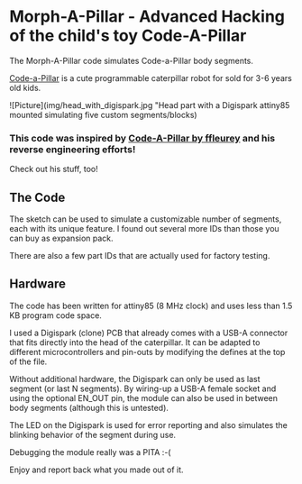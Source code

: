 # Morph-A-Pillar - Advanced Hacking of the child's toy Code-A-Pillar

The Morph-A-Pillar code simulates Code-a-Pillar body segments.

[Code-a-Pillar](http://fisher-price.mattel.com/shop/en-us/fp/think-learn/code-a-pillar-dkt39) is a cute programmable caterpillar robot for sold for 3-6 years old kids.

![Picture](img/head_with_digispark.jpg "Head part with a Digispark attiny85 mounted simulating five custom segments/blocks)

### This code was inspired by [Code-A-Pillar by ffleurey](https://github.com/ffleurey/Code-A-Pillar/) and his reverse engineering efforts!

Check out his stuff, too!

## The Code

The sketch can be used to simulate a customizable number of segments, each with its unique feature.
I found out several more IDs than those you can buy as expansion pack.

There are also a few part IDs that are actually used for factory testing.

## Hardware

The code has been written for attiny85 (8 MHz clock) and uses less than 1.5 KB program code space.

I used a Digispark (clone) PCB that already comes with a USB-A connector that fits directly into the head of the 
caterpillar.
It can be adapted to different microcontrollers and pin-outs by modifying the defines at the top of the file.

Without additional hardware, the Digispark can only be used as last segment (or last N segments). 
By wiring-up a USB-A female socket and using the optional EN_OUT pin, the module can also be used in between 
body segments (although this is untested).

The LED on the Digispark is used for error reporting and also simulates the blinking behavior of the segment during use.

Debugging the module really was a PITA :-(

Enjoy and report back what you made out of it.
